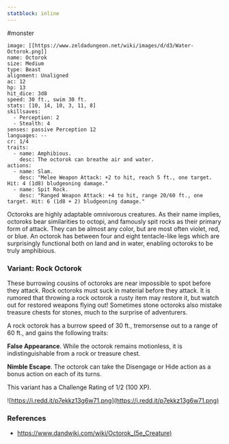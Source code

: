 ```yaml
---
statblock: inline
---
```

#monster 

```statblock
image: [[https://www.zeldadungeon.net/wiki/images/d/d3/Water-Octorok.png]]
name: Octorok
size: Medium
type: Beast
alignment: Unaligned
ac: 12
hp: 13
hit_dice: 3d8
speed: 30 ft., swim 30 ft.
stats: [10, 14, 10, 3, 11, 8]
skillsaves:
  - Perception: 2
  - Stealth: 4
senses: passive Perception 12
languages: --
cr: 1/4
traits:
  - name: Amphibious.
    desc: The octorok can breathe air and water.
actions:
  - name: Slam.
    desc: "Melee Weapon Attack: +2 to hit, reach 5 ft., one target. Hit: 4 (1d8) bludgeoning damage."
  - name: Spit Rock.
    desc: "Ranged Weapon Attack: +4 to hit, range 20/60 ft., one target. Hit: 6 (1d8 + 2) bludgeoning damage."
```

Octoroks are highly adaptable omnivorous creatures. As their name implies, octoroks bear similarities to octopi, and famously spit rocks as their primary form of attack. They can be almost any color, but are most often violet, red, or blue. An octorok has between four and eight tentacle-like legs which are surprisingly functional both on land and in water, enabling octoroks to be truly amphibious.

### Variant: Rock Octorok

These burrowing cousins of octoroks are near impossible to spot before they attack. Rock octoroks must suck in material before they attack. It is rumored that throwing a rock octorok a rusty item may restore it, but watch out for restored weapons flying out! Sometimes stone octoroks also mistake treasure chests for stones, much to the surprise of adventurers.

A rock octorok has a burrow speed of 30 ft., tremorsense out to a range of 60 ft., and gains the following traits:

**False Appearance**. While the octorok remains motionless, it is indistinguishable from a rock or treasure chest.

**Nimble Escape**. The octorok can take the Disengage or Hide action as a bonus action on each of its turns.

This variant has a Challenge Rating of 1/2 (100 XP).

![https://i.redd.it/p7ekkz13g6w71.png](https://i.redd.it/p7ekkz13g6w71.png)

### References

* https://www.dandwiki.com/wiki/Octorok_(5e_Creature)